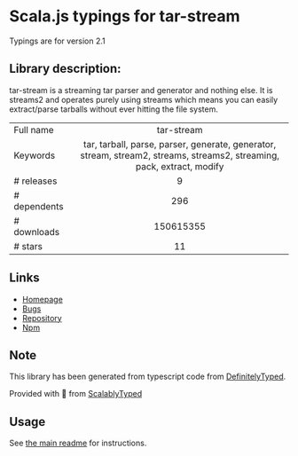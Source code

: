
# Scala.js typings for tar-stream

Typings are for version 2.1

## Library description:
tar-stream is a streaming tar parser and generator and nothing else. It is streams2 and operates purely using streams which means you can easily extract/parse tarballs without ever hitting the file system.

|                    |                 |
| ------------------ | :-------------: |
| Full name          | tar-stream |
| Keywords           | tar, tarball, parse, parser, generate, generator, stream, stream2, streams, streams2, streaming, pack, extract, modify |
| # releases         | 9 |
| # dependents       | 296 |
| # downloads        | 150615355 |
| # stars            | 11 |

## Links
- [Homepage](https://github.com/mafintosh/tar-stream)
- [Bugs](https://github.com/mafintosh/tar-stream/issues)
- [Repository](https://github.com/mafintosh/tar-stream)
- [Npm](https://www.npmjs.com/package/tar-stream)
    


## Note
This library has been generated from typescript code from [DefinitelyTyped](https://definitelytyped.org).

Provided with :purple_heart: from [ScalablyTyped](https://github.com/oyvindberg/ScalablyTyped)

## Usage
See [the main readme](../../readme.md) for instructions.


